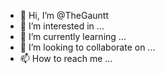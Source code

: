 - 👋 Hi, I’m @TheGauntt
- 👀 I’m interested in ...
- 🌱 I’m currently learning ...
- 💞️ I’m looking to collaborate on ...
- 📫 How to reach me ...

<!---
TheGauntt/TheGauntt is a ✨ special ✨ repository because its `README.md` (this file) appears on your GitHub profile.
You can click the Preview link to take a look at your changes.
--->
